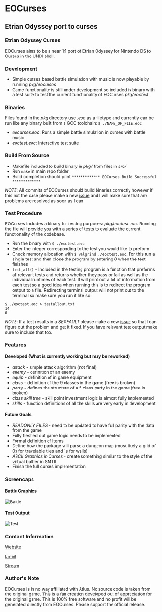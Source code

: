 # EOCurses
## Etrian Odyssey port to curses

### Etrian Odyssey Curses
EOCurses aims to be a near 1:1 port of Etrian Odyssey for Nintendo DS to Curses in the UNIX shell.

### Development
* Simple curses based battle simulation with music is now playable by running *pkg/eocurses*
* Game functionality is still under development so included is binary with a test suite to test the current functionality of EOCurses *pkg/eoctest*

### Binaries
Files found in the *pkg* directory use *.eoc* as a filetype and currently can be run like any binary built from a GCC toolchain: `$ ./NAME_OF_FILE.eoc`
* *eocurses.eoc*: Runs a simple battle simulation in curses with battle music
* *eoctest.eoc*: Interactive test suite

### Build From Source
* Makefile included to build binary in *pkg/* from files in *src/*
* Run `make` in main repo folder
* Build completion should print `************* EOCurses Build Successful *************`

*NOTE*: All commits of EOCurses should build binaries correctly however if this not the case please make a new [issue](https://github.com/electra13x7777/EOCurses/issues) and I will make sure that any problems are resolved as soon as I can

### Test Procedure
EOCurses includes a binary for testing purposes: *pkg/eoctest.eoc*. Running the file will provide you with a series of tests to evaluate the current functionality of the codebase.
* Run the binary with `$ ./eoctest.eoc`
* Enter the integer corresponding to the test you would like to preform
* Check memory allocation with `$ valgrind ./eoctest.eoc`. For this run a single test and then close the program by entering *0* when the test finishes
* `test_all()` - Included in the testing program is a function that preforms all relevant tests and returns whether they pass or fail as well as the individual runtimes of each test. It will print out a lot of information from each test so a good idea when running this is to redirect the program output to a file. Redirecting terminal output will not print out to the terminal so make sure you run it like so:

```
$ ./eoctest.eoc > testallout.txt
14
0
```

*NOTE*: If a test results in a *SEGFAULT* please make a new [issue](https://github.com/electra13x7777/EOCurses/issues) so that I can figure out the problem and get it fixed. If you have relevant test output make sure to include that too.

### Features

#### Developed (What is currently working but may be reworked)
* *attack* - simple attack algorithm (not final)
* *enemy* - definition of an enemy
* *equip* - definition of in game equipment
* *class* - definition of the 9 classes in the game (free is broken)
* *party* - defines the structure of a 5 class party in the game (free is broken)
* *class skill tree* - skill point investment logic is almost fully implemented
* *skills* - function definitions of all the skills are very early in development

#### Future Goals
* *READONLY FILES* - need to be updated to have full parity with the data from the game
* Fully fleshed out game logic needs to be implemented
* Formal definition of Items
* Define how the package will parse a dungeon map (most likely a grid of 0s for travelable tiles and 1s for walls)
* *ASCII Graphics in Curses* - create something similar to the style of the virtual battler in SMTII
* Finish the full curses implementation

### Screencaps

#### Battle Graphics
![Battle](https://i.imgur.com/cqixGQ5.png)

#### Test Output
![Test](https://i.imgur.com/GhUwuy4.png)

### Contact Information
[Website](http://www.alexbarney.xyz/)

[Email](mailto:alex@alexbarney.xyz)

[Stream](https://www.twitch.tv/electra13x7777)

### Author's Note
EOCurses is in no way affiliated with Atlus. No source code is taken from the original game. This is a fan creation developed out of appreciation for the original game. This is 100% free software and no profit will be generated directly from EOCurses. Please support the official release.

